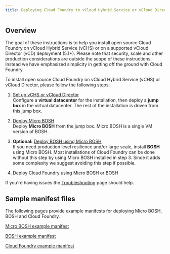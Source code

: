 ```yaml
---
title: Deploying Cloud Foundry to vCloud Hybrid Service or vCloud Director
---
```


## Overview ##

The goal of these instructions is to help you install open source Cloud Foundry on vCloud Hybrid Service (vCHS) or on a supported vCloud Director (vCD) deployment (5.1+). Please note that security, scale and other production considerations are outside the scope of these instructions. Instead we have emphasized simplicity in getting off the ground with Cloud Foundry.

To install open source Cloud Foundry on vCloud Hybrid Service (vCHS) or vCloud Director, please follow the following steps:

1. [Set up vCHS or vCloud Director](setup_vcloud.html)  
Configure a **virtual datacenter** for the installation, then deploy a **jump box** in the virtual datacenter. The rest of the installation is driven from this jump box.

2. [Deploy Micro BOSH](deploying_micro_bosh.html)  
Deploy **Micro BOSH** from the jump box. Micro BOSH is a single VM version of BOSH.

3. **Optional:** [Deploy BOSH using Micro BOSH](deploying_bosh_with_micro_bosh.html)  
If you need production level resilience and/or large scale, install **BOSH** using Micro BOSH. Most installations of Cloud Foundry can be done without this step by using Micro BOSH installed in step 3. Since it adds some complexity we suggest avoiding this step if possible.

4. [Deploy Cloud Foundry using Micro BOSH or BOSH](deploy_cf.html)


If you're having issues the [Troubleshooting](troubleshooting.html) page should help.


## Sample manifest files ##


The following pages provide example manifests for deploying Micro BOSH, BOSH and Cloud Foundry.

[Micro BOSH example manifest](micro-bosh-example-manifest.html)

[BOSH example manifest](bosh-example-manifest.html)

[Cloud Foundry example manifest](cloud-foundry-example-manifest.html)
